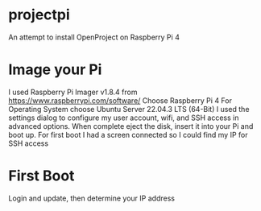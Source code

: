# projectpi
An attempt to install OpenProject on Raspberry Pi 4

# Image your Pi
I used Raspberry Pi Imager v1.8.4 from https://www.raspberrypi.com/software/
  Choose Raspberry Pi 4
  For Operating System choose Ubuntu Server 22.04.3 LTS (64-Bit) 
  I used the settings dialog to configure my user account, wifi, and SSH access in advanced options.
  When complete eject the disk, insert it into your Pi and boot up.
  For first boot I had a screen connected so I could find my IP for SSH access

# First Boot
  Login and update, then determine your IP address
  
